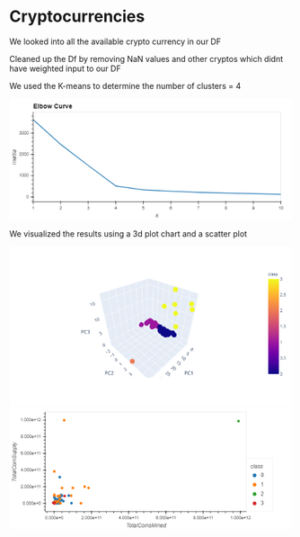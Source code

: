 # Cryptocurrencies

We looked into all the available crypto currency in our DF

Cleaned up the Df by removing NaN values and other cryptos which didnt have weighted input to our DF

We used the K-means to determine the number of clusters = 4

![](elbowchart.png)


We visualized the results using a 3d plot chart and a scatter plot

![](3dplot.png)
![](scatterplot.png)
